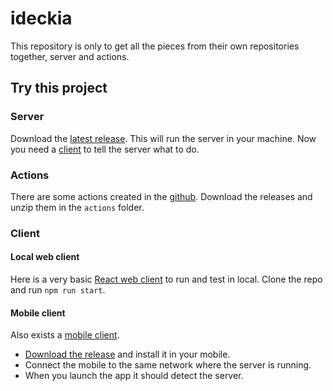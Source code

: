 # ideckia

This repository is only to get all the pieces from their own repositories together, server and actions.

## Try this project

### Server

Download the [latest release](https://github.com/ideckia/ideckia/releases/). This will run the server in your machine. Now you need a [client](#client) to tell the server what to do.

### Actions

There are some actions created in the [github](https://github.com/ideckia). Download the releases and unzip them in the `actions` folder.

### Client

#### Local web client

Here is a very basic [React web client](https://github.com/ideckia/web_client) to run and test in local. Clone the repo and run `npm run start`.

#### Mobile client

Also exists a [mobile client](https://github.com/ideckia/mobile_client).

* [Download the release](https://github.com/ideckia/mobile_client/releases) and install it in your mobile.
* Connect the mobile to the same network where the server is running.
* When you launch the app it should detect the server.